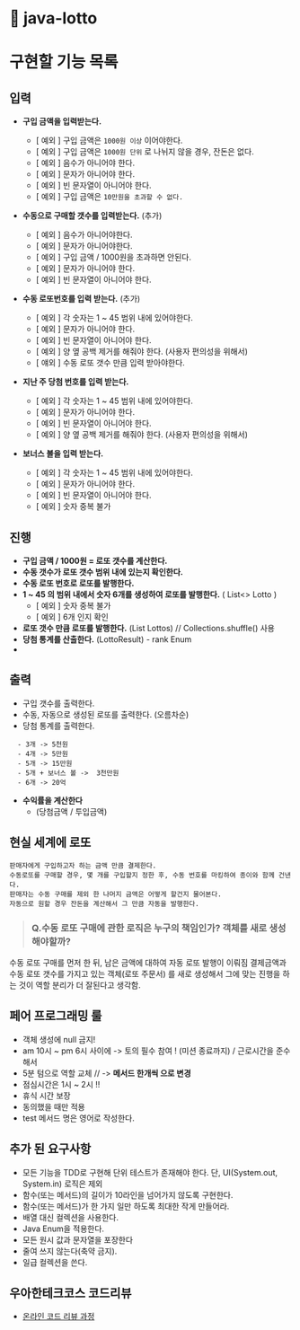 # 🚀 java-lotto

# 구현할 기능 목록

## 입력

- **구입 금액을 입력받는다.**
    - [ 예외 ] 구입 금액은 `1000원 이상` 이어야한다.
    - [ 예외 ] 구입 금액은 `1000원 단위` 로 나뉘지 않을 경우, 잔돈은 없다.
    - [ 예외 ] 음수가 아니어야 한다.
    - [ 예외 ] 문자가 아니어야 한다.
    - [ 예외 ] 빈 문자열이 아니어야 한다.
    - [ 예외 ] 구입 금액은 `10만원을 초과할 수 없다.`

- **수동으로 구매할 갯수를 입력받는다.** (추가)
    - [ 예외 ] 음수가 아니어야한다.
    - [ 예외 ] 문자가 아니어야한다.
    - [ 예외 ] 구입 금액 / 1000원을 초과하면 안된다.
    - [ 예외 ] 문자가 아니어야 한다.
    - [ 예외 ] 빈 문자열이 아니어야 한다.

- **수동 로또번호를 입력 받는다.** (추가)
    - [ 예외 ] 각 숫자는 1 ~ 45 범위 내에 있어야한다.
    - [ 예외 ] 문자가 아니어야 한다.
    - [ 예외 ] 빈 문자열이 아니어야 한다.
    - [ 예외 ] 양 옆 공백 제거를 해줘야 한다. (사용자 편의성을 위해서)
    - [ 얘외 ] 수동 로또 갯수 만큼 입력 받아야한다.

- **지난 주 당첨 번호를 입력 받는다.**
    - [ 예외 ] 각 숫자는 1 ~ 45 범위 내에 있어야한다.
    - [ 예외 ] 문자가 아니어야 한다.
    - [ 예외 ] 빈 문자열이 아니어야 한다.
    - [ 예외 ] 양 옆 공백 제거를 해줘야 한다. (사용자 편의성을 위해서)

- **보너스 볼을 입력 받는다.**
    - [ 예외 ] 각 숫자는 1 ~ 45 범위 내에 있어야한다.
    - [ 예외 ] 문자가 아니어야 한다.
    - [ 예외 ] 빈 문자열이 아니어야 한다.
    - [ 예외 ] 숫자 중복 불가

## 진행

- **구입 금액 / 1000원 = 로또 갯수를 계산한다.**
- **수동 갯수가 로또 갯수 범위 내에 있는지 확인한다.**
- **수동 로또 번호로 로또를 발행한다.**
- **1 ~ 45 의 범위 내에서 숫자 6개를 생성하여 로또를 발행한다.**  ( List<> Lotto )
    - [ 예외 ] 숫자 중복 불가
    - [ 예외 ] 6개 인지 확인
- **로또 갯수 만큼 로또를 발행한다.**  (List<Lotto> Lottos) // Collections.shuffle() 사용
- **당첨 통계를 산출한다.**  (LottoResult) - rank Enum
-

## 출력

- 구입 갯수를 출력한다.
- 수동, 자동으로 생성된 로또를 출력한다. (오름차순)
- 당첨 통계를 출력한다.

```text
  - 3개 -> 5천원
  - 4개 -> 5만원
  - 5개 -> 15만원
  - 5개 + 보너스 볼 ->  3천만원
  - 6개 -> 20억
```

- **수익률을 계산한다**
    - (당첨금액 / 투입금액)

## 현실 세계에 로또

```text
판매자에게 구입하고자 하는 금액 만큼 결제한다.
수동로또를 구매할 경우, 몇 개를 구입할지 정한 후, 수동 번호를 마킹하여 종이와 함께 건낸다. 
판매자는 수동 구매를 제외 한 나머지 금액은 어떻게 할건지 물어본다.
자동으로 원할 경우 잔돈을 계산해서 그 만큼 자동을 발행한다.

```

> ### Q.수동 로또 구매에 관한 로직은 누구의 책임인가? 객체를 새로 생성해야할까?
수동 로또 구매를 먼저 한 뒤, 남은 금액에 대하여 자동 로또 발행이 이뤄짐 결제금액과 수동 로또 갯수를 가지고 있는 객체(로또 주문서)
를 새로 생성해서 그에 맞는 진행을 하는 것이 역할 분리가 더 잘된다고 생각함.

## 페어 프로그래밍 룰

- 객체 생성에 null 금지!
- am 10시 ~ pm 6시 사이에 -> 토의 필수 참여 ! (미션 종료까지) / 근로시간을 준수해서
- 5분 텀으로 역할 교체 // -> **메서드 한개씩 으로 변경**
- 점심시간은 1시 ~ 2시 !!
- 휴식 시간 보장
- 동의했을 때만 적용
- test 메서드 명은 영어로 작성한다.

## 추가 된 요구사항

- 모든 기능을 TDD로 구현해 단위 테스트가 존재해야 한다. 단, UI(System.out, System.in) 로직은 제외
- 함수(또는 메서드)의 길이가 10라인을 넘어가지 않도록 구현한다.
- 함수(또는 메서드)가 한 가지 일만 하도록 최대한 작게 만들어라.
- 배열 대신 컬렉션을 사용한다.
- Java Enum을 적용한다.
- 모든 원시 값과 문자열을 포장한다
- 줄여 쓰지 않는다(축약 금지).
- 일급 컬렉션을 쓴다.

## 우아한테크코스 코드리뷰

- [온라인 코드 리뷰 과정](https://github.com/woowacourse/woowacourse-docs/blob/master/maincourse/README.md)
